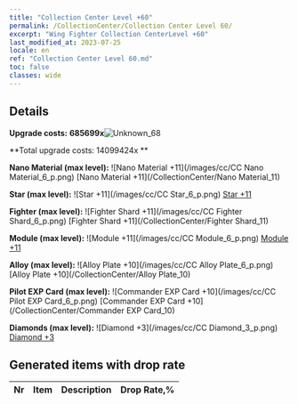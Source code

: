 ```yaml
---
title: "Collection Center Level +60"
permalink: /CollectionCenter/Collection Center Level 60/
excerpt: "Wing Fighter Collection CenterLevel +60"
last_modified_at: 2023-07-25
locale: en
ref: "Collection Center Level 60.md"
toc: false
classes: wide
---
```



## Details

 **Upgrade costs:** **685699x**![Unknown_68](/images/item/bh_img25_p.png)

 **Total upgrade costs: 14099424x **

 **Nano Material (max level):** ![Nano Material +11](/images/cc/CC Nano Material_6_p.png) [Nano Material +11](/CollectionCenter/Nano Material_11)

 **Star (max level):** ![Star +11](/images/cc/CC Star_6_p.png) [Star +11](/CollectionCenter/Star_11)

 **Fighter (max level):** ![Fighter Shard +11](/images/cc/CC Fighter Shard_6_p.png) [Fighter Shard +11](/CollectionCenter/Fighter Shard_11)

 **Module (max level):** ![Module +11](/images/cc/CC Module_6_p.png) [Module +11](/CollectionCenter/Module_11)

 **Alloy (max level):** ![Alloy Plate +10](/images/cc/CC Alloy Plate_6_p.png) [Alloy Plate +10](/CollectionCenter/Alloy Plate_10)

 **Pilot EXP Card (max level):** ![Commander EXP Card +10](/images/cc/CC Pilot EXP Card_6_p.png) [Commander EXP Card +10](/CollectionCenter/Commander EXP Card_10)

 **Diamonds (max level):** ![Diamond +3](/images/cc/CC Diamond_3_p.png) [Diamond +3](/CollectionCenter/Diamond_3)

## Generated items with drop rate

  |  Nr |     Item   |    Description   |  Drop Rate,% |
  |:----|:----------:|:-----------------|:-------------|

